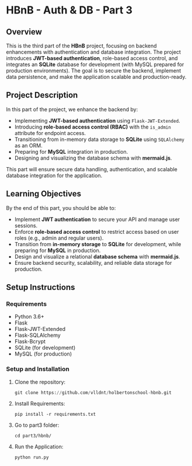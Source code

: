 # HBnB - Auth & DB - Part 3

## Overview

This is the third part of the **HBnB** project, focusing on backend enhancements with authentication and database integration. The project introduces **JWT-based authentication**, role-based access control, and integrates an **SQLite** database for development (with MySQL prepared for production environments). The goal is to secure the backend, implement data persistence, and make the application scalable and production-ready.

## Project Description

In this part of the project, we enhance the backend by:

- Implementing **JWT-based authentication** using `Flask-JWT-Extended`.
- Introducing **role-based access control (RBAC)** with the `is_admin` attribute for endpoint access.
- Transitioning from in-memory data storage to **SQLite** using `SQLAlchemy` as an ORM.
- Preparing for **MySQL** integration in production.
- Designing and visualizing the database schema with **mermaid.js**.
  
This part will ensure secure data handling, authentication, and scalable database integration for the application.

## Learning Objectives

By the end of this part, you should be able to:

- Implement **JWT authentication** to secure your API and manage user sessions.
- Enforce **role-based access control** to restrict access based on user roles (e.g., admin and regular users).
- Transition from **in-memory storage** to **SQLite** for development, while preparing for **MySQL** in production.
- Design and visualize a relational **database schema** with **mermaid.js**.
- Ensure backend security, scalability, and reliable data storage for production.

## Setup Instructions

### Requirements
- Python 3.6+
- Flask
- Flask-JWT-Extended
- Flask-SQLAlchemy
- Flask-Bcrypt
- SQLite (for development)
- MySQL (for production)

### Setup and Installation
1. Clone the repository:
    ```python
    git clone https://github.com/vlldnt/holbertonschool-hbnb.git
    ```
2. Install Requirements:
    ```shell
    pip install -r requirements.txt
    ```
3. Go to part3 folder:
    ```shell
    cd part3/hbnb/
    ```
4. Run the Application:
    ```shell
    python run.py
    ```

